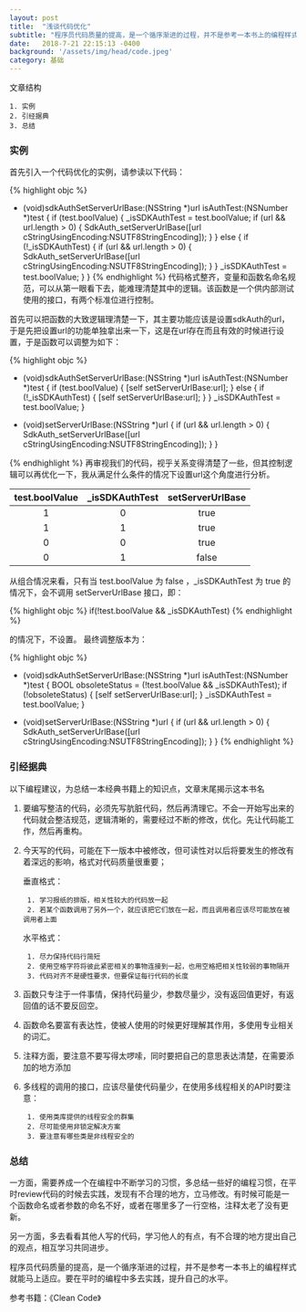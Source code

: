 ```yaml
---
layout: post
title:  "浅谈代码优化"
subtitle: "程序员代码质量的提高，是一个循序渐进的过程，并不是参考一本书上的编程样式就能马上适应。要在平时的编程中多去实践，提升自己的水平。"
date:   2018-7-21 22:15:13 -0400
background: '/assets/img/head/code.jpeg'
category: 基础
---
```


文章结构
	
	1. 实例
	2. 引经据典
	3. 总结

### 实例
首先引入一个代码优化的实例，请参读以下代码：

{% highlight objc %}
- (void)sdkAuthSetServerUrlBase:(NSString *)url isAuthTest:(NSNumber *)test {
	if (test.boolValue) {
		_isSDKAuthTest = test.boolValue;
		if (url && url.length > 0) {
			SdkAuth_setServerUrlBase([url cStringUsingEncoding:NSUTF8StringEncoding]);
		}
	} else {
		if (!_isSDKAuthTest) {
			if (url && url.length > 0) {
				SdkAuth_setServerUrlBase([url cStringUsingEncoding:NSUTF8StringEncoding]);
			}
		}
		_isSDKAuthTest = test.boolValue;
	}
}
{% endhighlight %}
代码格式整齐，变量和函数名命名规范，可以从第一眼看下去，能难理清楚其中的逻辑。该函数是一个供内部测试使用的接口，有两个标准位进行控制。

首先可以把函数的大致逻辑理清楚一下，其主要功能应该是设置sdkAuth的url，于是先把设置url的功能单独拿出来一下，这是在url存在而且有效的时候进行设置，于是函数可以调整为如下：

{% highlight objc %}
- (void)sdkAuthSetServerUrlBase:(NSString *)url isAuthTest:(NSNumber *)test {
	if (test.boolValue) {
		[self setServerUrlBase:url];
	} else {
		if (!_isSDKAuthTest) {
			[self setServerUrlBase:url];
		}
	}
	_isSDKAuthTest = test.boolValue;
}

- (void)setServerUrlBase:(NSString *)url {
	if (url && url.length > 0) {
		SdkAuth_setServerUrlBase([url cStringUsingEncoding:NSUTF8StringEncoding]);
	}
}

{% endhighlight %}
再审视我们的代码，视乎关系变得清楚了一些，但其控制逻辑可以再优化一下，我从满足什么条件的情况下设置url这个角度进行分析。

| test.boolValue | _isSDKAuthTest | setServerUrlBase |
| :------:| :------: | :------: |
| 1 | 0 | true |
| 1 | 1 | true |
| 0 | 0 | true |
| 0 | 1 | false |

从组合情况来看，只有当 test.boolValue 为 false ，_isSDKAuthTest 为 true 的情况下，会不调用 setServerUrlBase 接口，即：

{% highlight objc %}
if(!test.boolValue && _isSDKAuthTest)
{% endhighlight %}

的情况下，不设置。
最终调整版本为：

{% highlight objc %}
- (void)sdkAuthSetServerUrlBase:(NSString *)url isAuthTest:(NSNumber *)test {
	BOOL obsoleteStatus = (!test.boolValue && _isSDKAuthTest);
	if (!obsoleteStatus) {
		[self setServerUrlBase:url];
	}
	_isSDKAuthTest = test.boolValue;
}

- (void)setServerUrlBase:(NSString *)url {
	if (url && url.length > 0) {
		SdkAuth_setServerUrlBase([url cStringUsingEncoding:NSUTF8StringEncoding]);
	}
}
{% endhighlight %}

### 引经据典

以下编程建议，为总结一本经典书籍上的知识点，文章末尾揭示这本书名

1. 要编写整洁的代码，必须先写肮脏代码，然后再清理它。不会一开始写出来的代码就会整洁规范，逻辑清晰的，需要经过不断的修改，优化。先让代码能工作，然后再重构。
2. 今天写的代码，可能在下一版本中被修改，但可读性对以后将要发生的修改有着深远的影响，格式对代码质量很重要；

	垂直格式：
	
		1. 学习报纸的排版，相关性较大的代码放一起
		2. 若某个函数调用了另外一个，就应该把它们放在一起，而且调用者应该尽可能放在被调用者上面
	
	水平格式：
	
		1. 尽力保持代码行简短
		2. 使用空格字符将彼此紧密相关的事物连接到一起，也用空格把相关性较弱的事物隔开
		3. 代码对齐不是硬性要求，但要保证每行代码的长度
	
3. 函数只专注于一件事情，保持代码量少，参数尽量少，没有返回值更好，有返回值的话不要反回空。
4. 函数命名要富有表达性，使被人使用的时候更好理解其作用，多使用专业相关的词汇。
5. 注释方面，要注意不要写得太啰嗦，同时要把自己的意思表达清楚，在需要添加的地方添加
6. 多线程的调用的接口，应该尽量使代码量少，在使用多线程相关的API时要注意：
	 
		1. 使用类库提供的线程安全的群集
		2. 尽可能使用非锁定解决方案
		3. 要注意有哪些类是非线程安全的

### 总结

一方面，需要养成一个在编程中不断学习的习惯，多总结一些好的编程习惯，在平时review代码的时候去实践，发现有不合理的地方，立马修改。有时候可能是一个函数命名或者参数的命名不好，或者在哪里多了一行空格，注释太老了没有更新。

另一方面，多去看看其他人写的代码，学习他人的有点，有不合理的地方提出自己的观点，相互学习共同进步。

程序员代码质量的提高，是一个循序渐进的过程，并不是参考一本书上的编程样式就能马上适应。要在平时的编程中多去实践，提升自己的水平。

参考书籍：《Clean Code》
